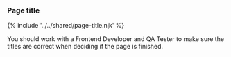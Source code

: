 ### Page title

{% include '../../shared/page-title.njk' %}

You should work with a Frontend Developer and QA Tester to make sure the titles are correct when deciding if the page is finished.
